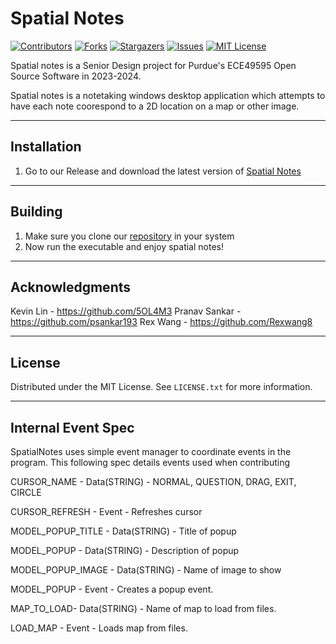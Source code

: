 # Spatial Notes

[![Contributors][contributors-shield]][contributors-url]
[![Forks][forks-shield]][forks-url]
[![Stargazers][stars-shield]][stars-url]
[![Issues][issues-shield]][issues-url]
[![MIT License][license-shield]][license-url]


Spatial notes is a Senior Design project for Purdue's ECE49595 Open Source Software in 2023-2024.

Spatial notes is a notetaking windows desktop application which attempts to have each note coorespond to a 2D location on a map or other image.

---

## Installation

1. Go to our Release and download the latest version of [Spatial Notes](https://github.com/Rexwang8/spatialnotes/releases/tag/0.0.2)


---

## Building

1. Make sure you clone our [repository](https://docs.github.com/en/get-started/writing-on-github/getting-started-with-writing-and-formatting-on-github/basic-writing-and-formatting-syntax) in your system
2. Now run the executable and enjoy spatial notes!


---

## Acknowledgments

Kevin Lin - https://github.com/5OL4M3
Pranav Sankar - https://github.com/psankar193
Rex Wang - https://github.com/Rexwang8

---

## License

Distributed under the MIT License. See `LICENSE.txt` for more information.

---
<!-- https://github.com/othneildrew/Best-README-Template/blob/master/README.md?plain=1 -->

[contributors-shield]: https://img.shields.io/github/contributors/Rexwang8/spatialnotes.svg?style=for-the-badge
[contributors-url]: https://github.com/Rexwang8/spatialnotes/graphs/contributors
[forks-shield]: https://img.shields.io/github/forks/Rexwang8/spatialnotes.svg?style=for-the-badge
[forks-url]: https://github.com/Rexwang8/spatialnotes/network/members
[stars-shield]: https://img.shields.io/github/stars/Rexwang8/spatialnotes.svg?style=for-the-badge
[stars-url]: https://github.com/Rexwang8/spatialnotes/stargazers
[issues-shield]: https://img.shields.io/github/issues/Rexwang8/spatialnotes.svg?style=for-the-badge
[issues-url]: https://github.com/Rexwang8/spatialnotes/issues
[license-shield]: https://img.shields.io/github/license/Rexwang8/spatialnotes.svg?style=for-the-badge
[license-url]: https://github.com/Rexwang8/spatialnotes/blob/master/LICENSE.txt


## Internal Event Spec

SpatialNotes uses simple event manager to coordinate events in the program. This following spec details events used when contributing

CURSOR_NAME - Data(STRING) - NORMAL, QUESTION, DRAG, EXIT, CIRCLE

CURSOR_REFRESH - Event - Refreshes cursor

MODEL_POPUP_TITLE - Data(STRING) - Title of popup

MODEL_POPUP - Data(STRING) - Description of popup

MODEL_POPUP_IMAGE - Data(STRING) - Name of image to show

MODEL_POPUP - Event - Creates a popup event.

MAP_TO_LOAD- Data(STRING) - Name of map to load from files.

LOAD_MAP - Event - Loads map from files.